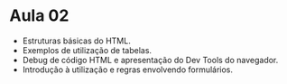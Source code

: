 # Aula 02

- Estruturas básicas do HTML.
- Exemplos de utilização de tabelas.
- Debug de código HTML e apresentação do Dev Tools do navegador.
- Introdução à utilização e regras envolvendo formulários.
